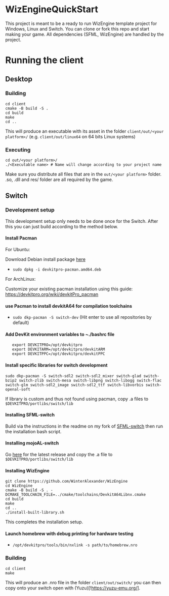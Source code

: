 # WizEngineQuickStart
This project is meant to be a ready to run WizEngine template project for Windows, Linux and Switch. You can clone or fork this repo and start making your game. All dependencies (SFML, WizEngine) are handled by the project.

# Running the client

## Desktop

### Building

```
cd client
cmake -B build -S .
cd build
make
cd ..
```

This will produce an executable with its asset in the folder `client/out/<your platform>/` (e.g. `client/out/linux64` on 64 bits Linux systems)

### Executing

```
cd out/<your platform>/
./<Executable name> # Name will change according to your project name
```

Make sure you distribute all files that are in the `out/<your platform>` folder. .so, .dll and res/ folder are all required by the game.

## Switch

### Development setup

This development setup only needs to be done once for the Switch. After this you can just build according to the method below.

#### Install Pacman

For Ubuntu:

Download Debian install package [here](https://github.com/devkitPro/pacman/releases/tag/v1.0.2)

* `sudo dpkg -i devkitpro-pacman.amd64.deb`

For ArchLinux:

Customize your existing pacman installation using this guide: https://devkitpro.org/wiki/devkitPro_pacman

#### use Pacman to install devkitA64 for compilation toolchains
* `sudo dkp-pacman -S switch-dev`
  (Hit enter to use all repositories by default)

#### Add DevKit environment variables to ~./bashrc file
```   
   export DEVKITPRO=/opt/devkitpro
   export DEVKITARM=/opt/devkitpro/devkitARM
   export DEVKITPPC=/opt/devkitpro/devkitPPC
```

#### Install specific libraries for switch development
`sudo dkp-pacman -S switch-sdl2 switch-sdl2_mixer switch-glad switch-bzip2 switch-zlib switch-mesa switch-libpng switch-libogg switch-flac switch-glm switch-sdl2_image switch-sdl2_ttf switch-libvorbis switch-openal-soft`

If library is custom and thus not found using pacman, copy .a files to `$DEVKITPRO/portlibs/switch/lib`

#### Installing SFML-switch
Build via the instructions in the readme on my fork of [SFML-switch](https://github.com/RealWilliamWells/SFML-switch) then run the installation bash script.

#### Installing mojoAL-switch
Go [here](https://github.com/TomBebb/mojoAL-switch/releases/tag/latest) for the latest release and copy the .a file to `$DEVKITPRO/portlibs/switch/lib`

#### Installing WizEngine

```
git clone https://github.com/WinterAlexander/WizEngine
cd WizEngine
cmake -B build -S . -DCMAKE_TOOLCHAIN_FILE=../cmake/toolchains/DevkitA64Libnx.cmake
cd build
make
cd ..
./install-built-library.sh
```

This completes the installation setup.

#### Launch homebrew with debug printing for hardware testing
* `/opt/devkitpro/tools/bin/nxlink -s path/to/homebrew.nro`

### Building

```
cd client
make
```

This will produce an .nro file in the folder `client/out/switch/` you can then copy onto your switch open with (Yuzu)[!https://yuzu-emu.org/].
